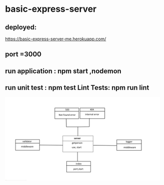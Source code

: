 # basic-express-server

## deployed:

https://basic-express-server-me.herokuapp.com/


## port =3000

## run application : npm start ,nodemon

## run  unit test : npm test  Lint Tests: npm run lint


![](web2.jpg)